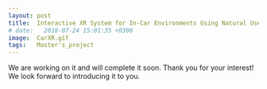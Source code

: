 ```yaml
---
layout: post
title:  Interactive XR System for In-Car Environments Using Natural User Interface
# date:   2018-07-24 15:01:35 +0300
image:  CarXR.gif
tags:   Master's_project
---
```

We are working on it and will complete it soon. Thank you for your interest! We look forward to introducing it to you.